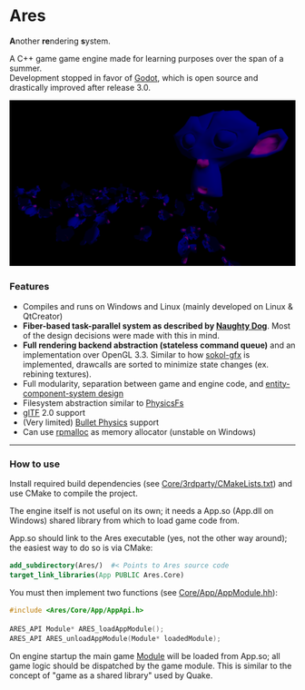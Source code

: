 # Ares
**A**nother **re**ndering **s**ystem.

A C++ game game engine made for learning purposes over the span of a summer.  
Development stopped in favor of [Godot](https://godotengine.org),
which is open source and drastically improved after release 3.0.

![Demo](Docs/Screenshots/Demo.png)

### Features
- Compiles and runs on Windows and Linux (mainly developed on Linux & QtCreator)
- **Fiber-based task-parallel system as described by
  [Naughty Dog](https://www.gdcvault.com/play/1022186/Parallelizing-the-Naughty-Dog-Engine)**.
  Most of the design decisions were made with this in mind.
- **Full rendering backend abstraction (stateless command queue)** and an implementation over OpenGL 3.3.
  Similar to how [sokol-gfx](https://floooh.github.io/2017/07/29/sokol-gfx-tour.html) is implemented, drawcalls are sorted to minimize
  state changes (ex. rebining textures).
- Full modularity, separation between game and engine code, and
  [entity-component-system design](https://github.com/skypjack/entt)
- Filesystem abstraction similar to [PhysicsFs](https://icculus.org/physfs/)
- [glTF](https://www.khronos.org/gltf/LTF) 2.0 support
- (Very limited) [Bullet Physics](https://github.com/bulletphysics/bullet3) support
- Can use [rpmalloc](https://github.com/rampantpixels/rpmalloc) as memory allocator
  (unstable on Windows)

* * * * *
### How to use
Install required build dependencies (see [Core/3rdparty/CMakeLists.txt](Core/3rdparty/CMakeLists.txt))
and use CMake to compile the project.

The engine itself is not useful on its own; it needs a App.so (App.dll on Windows)
shared library from which to load game code from.

App.so should link to the Ares executable (yes, not the other way around);
the easiest way to do so is via CMake:
```cmake
add_subdirectory(Ares/)  #< Points to Ares source code
target_link_libraries(App PUBLIC Ares.Core)
```

You must then implement two functions (see [Core/App/AppModule.hh](Core/App/AppModule.hh)):
```cxx
#include <Ares/Core/App/AppApi.h>

ARES_API Module* ARES_loadAppModule();
ARES_API ARES_unloadAppModule(Module* loadedModule);
```
On engine startup the main game [Module](Core/Module/Module.hh) will be loaded
from App.so; all game logic should be dispatched by the game module.
This is similar to the concept of "game as a shared library" used by Quake.

